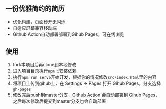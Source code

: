 ## 一份优雅简约的简历
- 优化构建，页面秒开无闪烁
- 自适应屏幕兼容移动端
- Github Action自动部署部署到Gihub Pages，可在线浏览

## 使用
1. fork本项目后再clone到本地修改
2. 进入项目目录执行`npm i`安装依赖
3. 执行`npm run serve`开始开发，根据你的情况修改`src/index.html`里的内容
4. 将项目上传到gihub上，在 Settings -> Pages 打开 Gihub Pages，分支选择`gh-pages`
5. 修改完后push到master分支，Github Action 会自动部署到 Gihub Pages，之后每次修改后提交到master分支也会自动部署
